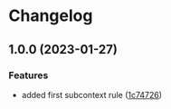 # Changelog

## 1.0.0 (2023-01-27)


### Features

* added first subcontext rule ([1c74726](https://github.com/Sefrancois/eslint-plugin/commit/1c74726829bd77c7461b6a848d927f1c2ea96252))
